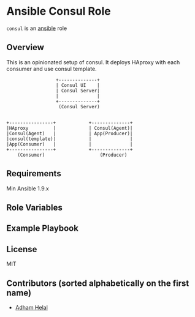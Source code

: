 # Ansible Consul Role

`consul` is an [ansible](http://www.ansible.com) role 

## Overview

This is an opinionated setup of consul. It deploys HAproxy with each consumer and use consul template.

```
                  +--------------+
                  | Consul UI    |
                  | Consul Server|
                  |              |
                  +--------------+
                   (Consul Server)


+----------------+            +--------------+
|HAproxy         |            | Consul(Agent)|
|Consul(Agent)   |            | App(Producer)|
|consul(template)|            |              |
|App(Consumer)   |            |              |
+----------------+            +--------------+
    (Consumer)                    (Producer)
```


Requirements
------------

Min Ansible 1.9.x 

Role Variables
--------------



Example Playbook
----------------



License
-------

MIT

Contributors (sorted alphabetically on the first name)
------------------

* [Adham Helal](https://github.com/ahelal)
